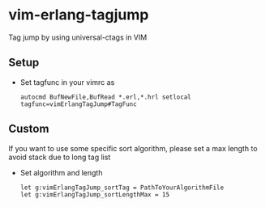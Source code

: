 vim-erlang-tagjump
=======

Tag jump by using universal-ctags in VIM

Setup
------------
 - Set tagfunc in your vimrc as
    ```vim
    autocmd BufNewFile,BufRead *.erl,*.hrl setlocal tagfunc=vimErlangTagJump#TagFunc
    ```

Custom
------------
If you want to use some specific sort algorithm, please set a max length to avoid stack due to long tag list
- Set algorithm and length
    ```vim
    let g:vimErlangTagJump_sortTag = PathToYourAlgorithmFile
    let g:vimErlangTagJump_sortLengthMax = 15
    ```



